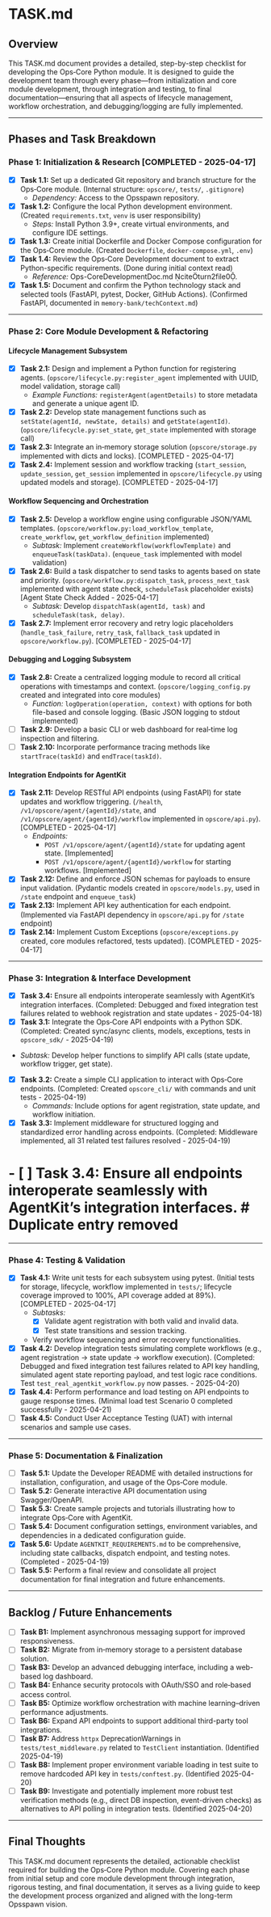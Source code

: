 # TASK.md

## Overview
This TASK.md document provides a detailed, step-by-step checklist for developing the Ops‑Core Python module. It is designed to guide the development team through every phase—from initialization and core module development, through integration and testing, to final documentation—ensuring that all aspects of lifecycle management, workflow orchestration, and debugging/logging are fully implemented.

---

## Phases and Task Breakdown

### Phase 1: Initialization & Research [COMPLETED - 2025-04-17]
- [X] **Task 1.1:** Set up a dedicated Git repository and branch structure for the Ops‑Core module. (Internal structure: `opscore/`, `tests/`, `.gitignore`)
  - *Dependency:* Access to the Opsspawn repository.
- [X] **Task 1.2:** Configure the local Python development environment. (Created `requirements.txt`, `venv` is user responsibility)
  - *Steps:* Install Python 3.9+, create virtual environments, and configure IDE settings.
- [X] **Task 1.3:** Create initial Dockerfile and Docker Compose configuration for the Ops‑Core module. (Created `Dockerfile`, `docker-compose.yml`, `.env`)
- [X] **Task 1.4:** Review the Ops‑Core Development document to extract Python-specific requirements. (Done during initial context read)
  - *Reference:* Ops-CoreDevelopmentDoc.md citeturn2file0.
- [X] **Task 1.5:** Document and confirm the Python technology stack and selected tools (FastAPI, pytest, Docker, GitHub Actions). (Confirmed FastAPI, documented in `memory-bank/techContext.md`)

---

### Phase 2: Core Module Development & Refactoring

#### Lifecycle Management Subsystem
- [X] **Task 2.1:** Design and implement a Python function for registering agents. (`opscore/lifecycle.py:register_agent` implemented with UUID, model validation, storage call)
  - *Example Functions:* `registerAgent(agentDetails)` to store metadata and generate a unique agent ID.
- [X] **Task 2.2:** Develop state management functions such as `setState(agentId, newState, details)` and `getState(agentId)`. (`opscore/lifecycle.py:set_state`, `get_state` implemented with storage call)
- [X] **Task 2.3:** Integrate an in‑memory storage solution (`opscore/storage.py` implemented with dicts and locks). [COMPLETED - 2025-04-17]
- [X] **Task 2.4:** Implement session and workflow tracking (`start_session`, `update_session`, `get_session` implemented in `opscore/lifecycle.py` using updated models and storage). [COMPLETED - 2025-04-17]

#### Workflow Sequencing and Orchestration
- [X] **Task 2.5:** Develop a workflow engine using configurable JSON/YAML templates. (`opscore/workflow.py:load_workflow_template`, `create_workflow`, `get_workflow_definition` implemented)
  - *Subtask:* Implement `createWorkflow(workflowTemplate)` and `enqueueTask(taskData)`. (`enqueue_task` implemented with model validation)
- [X] **Task 2.6:** Build a task dispatcher to send tasks to agents based on state and priority. (`opscore/workflow.py:dispatch_task`, `process_next_task` implemented with agent state check, `scheduleTask` placeholder exists) [Agent State Check Added - 2025-04-17]
  - *Subtask:* Develop `dispatchTask(agentId, task)` and `scheduleTask(task, delay)`.
- [X] **Task 2.7:** Implement error recovery and retry logic placeholders (`handle_task_failure`, `retry_task`, `fallback_task` updated in `opscore/workflow.py`). [COMPLETED - 2025-04-17]

#### Debugging and Logging Subsystem
- [X] **Task 2.8:** Create a centralized logging module to record all critical operations with timestamps and context. (`opscore/logging_config.py` created and integrated into core modules)
  - *Function:* `logOperation(operation, context)` with options for both file-based and console logging. (Basic JSON logging to stdout implemented)
- [ ] **Task 2.9:** Develop a basic CLI or web dashboard for real‑time log inspection and filtering.
- [ ] **Task 2.10:** Incorporate performance tracing methods like `startTrace(taskId)` and `endTrace(taskId)`.

#### Integration Endpoints for AgentKit
 - [X] **Task 2.11:** Develop RESTful API endpoints (using FastAPI) for state updates and workflow triggering. (`/health`, `/v1/opscore/agent/{agentId}/state`, and `/v1/opscore/agent/{agentId}/workflow` implemented in `opscore/api.py`). [COMPLETED - 2025-04-17]
   - *Endpoints:*
     - `POST /v1/opscore/agent/{agentId}/state` for updating agent state. [Implemented]
     - `POST /v1/opscore/agent/{agentId}/workflow` for starting workflows. [Implemented]
- [X] **Task 2.12:** Define and enforce JSON schemas for payloads to ensure input validation. (Pydantic models created in `opscore/models.py`, used in `/state` endpoint and `enqueue_task`)
- [X] **Task 2.13:** Implement API key authentication for each endpoint. (Implemented via FastAPI dependency in `opscore/api.py` for `/state` endpoint)
- [X] **Task 2.14:** Implement Custom Exceptions (`opscore/exceptions.py` created, core modules refactored, tests updated). [COMPLETED - 2025-04-17]

---

### Phase 3: Integration & Interface Development

- [X] **Task 3.4:** Ensure all endpoints interoperate seamlessly with AgentKit’s integration interfaces. (Completed: Debugged and fixed integration test failures related to webhook registration and state updates - 2025-04-18)
- [X] **Task 3.1:** Integrate the Ops‑Core API endpoints with a Python SDK. (Completed: Created sync/async clients, models, exceptions, tests in `opscore_sdk/` - 2025-04-19)
 - *Subtask:* Develop helper functions to simplify API calls (state update, workflow trigger, get state).
- [X] **Task 3.2:** Create a simple CLI application to interact with Ops‑Core endpoints. (Completed: Created `opscore_cli/` with commands and unit tests - 2025-04-19)
  - *Commands:* Include options for agent registration, state update, and workflow initiation.
- [X] **Task 3.3:** Implement middleware for structured logging and standardized error handling across endpoints. (Completed: Middleware implemented, all 31 related test failures resolved - 2025-04-19)
# - [ ] **Task 3.4:** Ensure all endpoints interoperate seamlessly with AgentKit’s integration interfaces. # Duplicate entry removed

---

### Phase 4: Testing & Validation

 - [X] **Task 4.1:** Write unit tests for each subsystem using pytest. (Initial tests for storage, lifecycle, workflow implemented in `tests/`; lifecycle coverage improved to 100%, API coverage added at 89%). [COMPLETED - 2025-04-17]
   - *Subtasks:*
     - [X] Validate agent registration with both valid and invalid data.
     - [X] Test state transitions and session tracking.
    - Verify workflow sequencing and error recovery functionalities.
- [X] **Task 4.2:** Develop integration tests simulating complete workflows (e.g., agent registration → state update → workflow execution). (Completed: Debugged and fixed integration test failures related to API key handling, simulated agent state reporting payload, and test logic race conditions. Test `test_real_agentkit_workflow.py` now passes. - 2025-04-20)
- [X] **Task 4.4:** Perform performance and load testing on API endpoints to gauge response times. (Minimal load test Scenario 0 completed successfully - 2025-04-21)
- [ ] **Task 4.5:** Conduct User Acceptance Testing (UAT) with internal scenarios and sample use cases.

---

### Phase 5: Documentation & Finalization

- [ ] **Task 5.1:** Update the Developer README with detailed instructions for installation, configuration, and usage of the Ops‑Core module.
- [ ] **Task 5.2:** Generate interactive API documentation using Swagger/OpenAPI.
- [ ] **Task 5.3:** Create sample projects and tutorials illustrating how to integrate Ops‑Core with AgentKit.
- [ ] **Task 5.4:** Document configuration settings, environment variables, and dependencies in a dedicated configuration guide.
- [X] **Task 5.6:** Update `AGENTKIT_REQUIREMENTS.md` to be comprehensive, including state callbacks, dispatch endpoint, and testing notes. (Completed - 2025-04-19)
- [ ] **Task 5.5:** Perform a final review and consolidate all project documentation for final integration and future enhancements.

---

## Backlog / Future Enhancements
- [ ] **Task B1:** Implement asynchronous messaging support for improved responsiveness.
- [ ] **Task B2:** Migrate from in‑memory storage to a persistent database solution.
- [ ] **Task B3:** Develop an advanced debugging interface, including a web-based log dashboard.
- [ ] **Task B4:** Enhance security protocols with OAuth/SSO and role‑based access control.
- [ ] **Task B5:** Optimize workflow orchestration with machine learning–driven performance adjustments.
- [ ] **Task B6:** Expand API endpoints to support additional third-party tool integrations.
- [ ] **Task B7:** Address `httpx` DeprecationWarnings in `tests/test_middleware.py` related to `TestClient` instantiation. (Identified 2025-04-19)
- [ ] **Task B8:** Implement proper environment variable loading in test suite to remove hardcoded API key in `tests/conftest.py`. (Identified 2025-04-20)
- [ ] **Task B9:** Investigate and potentially implement more robust test verification methods (e.g., direct DB inspection, event-driven checks) as alternatives to API polling in integration tests. (Identified 2025-04-20)

---

## Final Thoughts
This TASK.md document represents the detailed, actionable checklist required for building the Ops‑Core Python module. Covering each phase from initial setup and core module development through integration, rigorous testing, and final documentation, it serves as a living guide to keep the development process organized and aligned with the long-term Opsspawn vision.